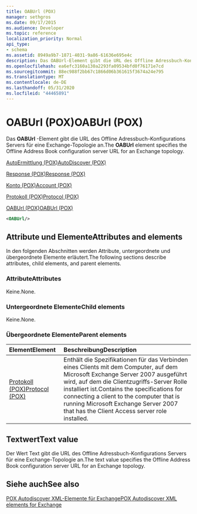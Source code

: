 ```yaml
---
title: OABUrl (POX)
manager: sethgros
ms.date: 09/17/2015
ms.audience: Developer
ms.topic: reference
localization_priority: Normal
api_type:
- schema
ms.assetid: 8949a9b7-1871-4031-9a86-61636e695e4c
description: Das OABUrl-Element gibt die URL des Offline Adressbuch-Konfigurations Servers für eine Exchange-Topologie an.
ms.openlocfilehash: ea6efc3160a130a2293fa09534bfd0f76171e7cd
ms.sourcegitcommit: 88ec988f2bb67c1866d06b361615f3674a24e795
ms.translationtype: MT
ms.contentlocale: de-DE
ms.lasthandoff: 05/31/2020
ms.locfileid: "44465891"
---
```

# <a name="oaburl-pox"></a><span data-ttu-id="9c8ff-103">OABUrl (POX)</span><span class="sxs-lookup"><span data-stu-id="9c8ff-103">OABUrl (POX)</span></span>

<span data-ttu-id="9c8ff-104">Das **OABUrl** -Element gibt die URL des Offline Adressbuch-Konfigurations Servers für eine Exchange-Topologie an.</span><span class="sxs-lookup"><span data-stu-id="9c8ff-104">The **OABUrl** element specifies the Offline Address Book configuration server URL for an Exchange topology.</span></span> 
  
[<span data-ttu-id="9c8ff-105">AutoErmittlung (POX)</span><span class="sxs-lookup"><span data-stu-id="9c8ff-105">AutoDiscover (POX)</span></span>](autodiscover-pox.md)
  
[<span data-ttu-id="9c8ff-106">Response (POX)</span><span class="sxs-lookup"><span data-stu-id="9c8ff-106">Response (POX)</span></span>](response-pox.md)
  
[<span data-ttu-id="9c8ff-107">Konto (POX)</span><span class="sxs-lookup"><span data-stu-id="9c8ff-107">Account (POX)</span></span>](account-pox.md)
  
[<span data-ttu-id="9c8ff-108">Protokoll (POX)</span><span class="sxs-lookup"><span data-stu-id="9c8ff-108">Protocol (POX)</span></span>](protocol-pox.md)
  
[<span data-ttu-id="9c8ff-109">OABUrl (POX)</span><span class="sxs-lookup"><span data-stu-id="9c8ff-109">OABUrl (POX)</span></span>](oaburl-pox.md)
  
```xml
<OABUrl/>
```

## <a name="attributes-and-elements"></a><span data-ttu-id="9c8ff-110">Attribute und Elemente</span><span class="sxs-lookup"><span data-stu-id="9c8ff-110">Attributes and elements</span></span>

<span data-ttu-id="9c8ff-111">In den folgenden Abschnitten werden Attribute, untergeordnete und übergeordnete Elemente erläutert.</span><span class="sxs-lookup"><span data-stu-id="9c8ff-111">The following sections describe attributes, child elements, and parent elements.</span></span>
  
### <a name="attributes"></a><span data-ttu-id="9c8ff-112">Attribute</span><span class="sxs-lookup"><span data-stu-id="9c8ff-112">Attributes</span></span>

<span data-ttu-id="9c8ff-113">Keine.</span><span class="sxs-lookup"><span data-stu-id="9c8ff-113">None.</span></span>
  
### <a name="child-elements"></a><span data-ttu-id="9c8ff-114">Untergeordnete Elemente</span><span class="sxs-lookup"><span data-stu-id="9c8ff-114">Child elements</span></span>

<span data-ttu-id="9c8ff-115">Keine.</span><span class="sxs-lookup"><span data-stu-id="9c8ff-115">None.</span></span>
  
### <a name="parent-elements"></a><span data-ttu-id="9c8ff-116">Übergeordnete Elemente</span><span class="sxs-lookup"><span data-stu-id="9c8ff-116">Parent elements</span></span>

|<span data-ttu-id="9c8ff-117">**Element**</span><span class="sxs-lookup"><span data-stu-id="9c8ff-117">**Element**</span></span>|<span data-ttu-id="9c8ff-118">**Beschreibung**</span><span class="sxs-lookup"><span data-stu-id="9c8ff-118">**Description**</span></span>|
|:-----|:-----|
|[<span data-ttu-id="9c8ff-119">Protokoll (POX)</span><span class="sxs-lookup"><span data-stu-id="9c8ff-119">Protocol (POX)</span></span>](protocol-pox.md) <br/> |<span data-ttu-id="9c8ff-120">Enthält die Spezifikationen für das Verbinden eines Clients mit dem Computer, auf dem Microsoft Exchange Server 2007 ausgeführt wird, auf dem die Clientzugriffs-Server Rolle installiert ist.</span><span class="sxs-lookup"><span data-stu-id="9c8ff-120">Contains the specifications for connecting a client to the computer that is running Microsoft Exchange Server 2007 that has the Client Access server role installed.</span></span>  <br/> |
   
## <a name="text-value"></a><span data-ttu-id="9c8ff-121">Textwert</span><span class="sxs-lookup"><span data-stu-id="9c8ff-121">Text value</span></span>

<span data-ttu-id="9c8ff-122">Der Wert Text gibt die URL des Offline Adressbuch-Konfigurations Servers für eine Exchange-Topologie an.</span><span class="sxs-lookup"><span data-stu-id="9c8ff-122">The text value specifies the Offline Address Book configuration server URL for an Exchange topology.</span></span>
  
## <a name="see-also"></a><span data-ttu-id="9c8ff-123">Siehe auch</span><span class="sxs-lookup"><span data-stu-id="9c8ff-123">See also</span></span>



[<span data-ttu-id="9c8ff-124">POX Autodiscover XML-Elemente für Exchange</span><span class="sxs-lookup"><span data-stu-id="9c8ff-124">POX Autodiscover XML elements for Exchange</span></span>](pox-autodiscover-xml-elements-for-exchange.md)

